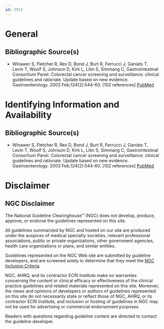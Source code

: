 ```yaml
---
id: 2912
---
```


# General

## Bibliographic Source(s)

- Winawer S, Fletcher R, Rex D, Bond J, Burt R, Ferrucci J, Ganiats T, Levin T, Woolf S, Johnson D, Kirk L, Litin S, Simmang C, Gastrointestinal Consortium Panel. Colorectal cancer screening and surveillance: clinical guidelines and rationale. Update based on new evidence. Gastroenterology. 2003 Feb;124(2):544-60. [102 references] [ PubMed ](http://www.ncbi.nlm.nih.gov/entrez/query.fcgi?cmd=Retrieve&db=pubmed&dopt=Abstract&list_uids=12557158)

# Identifying Information and Availability

## Bibliographic Source(s)

- Winawer S, Fletcher R, Rex D, Bond J, Burt R, Ferrucci J, Ganiats T, Levin T, Woolf S, Johnson D, Kirk L, Litin S, Simmang C, Gastrointestinal Consortium Panel. Colorectal cancer screening and surveillance: clinical guidelines and rationale. Update based on new evidence. Gastroenterology. 2003 Feb;124(2):544-60. [102 references] [ PubMed ](http://www.ncbi.nlm.nih.gov/entrez/query.fcgi?cmd=Retrieve&db=pubmed&dopt=Abstract&list_uids=12557158)

# Disclaimer

## NGC Disclaimer

The National Guideline Clearinghouse™ (NGC) does not develop, produce, approve, or endorse the guidelines represented on this site.

All guidelines summarized by NGC and hosted on our site are produced under the auspices of medical specialty societies, relevant professional associations, public or private organizations, other government agencies, health care organizations or plans, and similar entities.

Guidelines represented on the NGC Web site are submitted by guideline developers, and are screened solely to determine that they meet the [NGC Inclusion Criteria](/help-and-about/summaries/inclusion-criteria).

NGC, AHRQ, and its contractor ECRI Institute make no warranties concerning the content or clinical efficacy or effectiveness of the clinical practice guidelines and related materials represented on this site. Moreover, the views and opinions of developers or authors of guidelines represented on this site do not necessarily state or reflect those of NGC, AHRQ, or its contractor ECRI Institute, and inclusion or hosting of guidelines in NGC may not be used for advertising or commercial endorsement purposes.

Readers with questions regarding guideline content are directed to contact the guideline developer.

